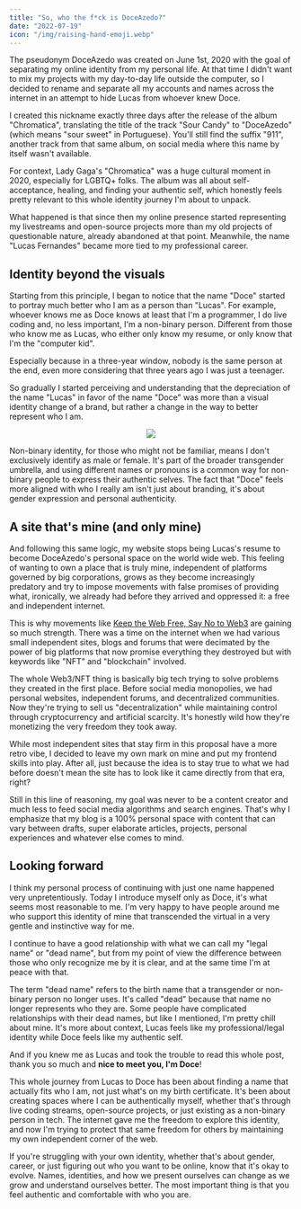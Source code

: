 ```yaml
---
title: "So, who the f*ck is DoceAzedo?"
date: "2022-07-19"
icon: "/img/raising-hand-emoji.webp"
---
```


The pseudonym DoceAzedo was created on June 1st, 2020 with the goal of separating my online identity from my personal life. At that time I didn't want to mix my projects with my day-to-day life outside the computer, so I decided to rename and separate all my accounts and names across the internet in an attempt to hide Lucas from whoever knew Doce.

I created this nickname exactly three days after the release of the album "Chromatica", translating the title of the track "Sour Candy" to "DoceAzedo" (which means "sour sweet" in Portuguese). You'll still find the suffix "911", another track from that same album, on social media where this name by itself wasn't available.

For context, Lady Gaga's "Chromatica" was a huge cultural moment in 2020, especially for LGBTQ+ folks. The album was all about self-acceptance, healing, and finding your authentic self, which honestly feels pretty relevant to this whole identity journey I'm about to unpack.

What happened is that since then my online presence started representing my livestreams and open-source projects more than my old projects of questionable nature, already abandoned at that point. Meanwhile, the name "Lucas Fernandes" became more tied to my professional career.

## Identity beyond the visuals

Starting from this principle, I began to notice that the name "Doce" started to portray much better who I am as a person than "Lucas". For example, whoever knows me as Doce knows at least that I'm a programmer, I do live coding and, no less important, I'm a non-binary person. Different from those who know me as Lucas, who either only know my resume, or only know that I'm the "computer kid".

Especially because in a three-year window, nobody is the same person at the end, even more considering that three years ago I was just a teenager.

So gradually I started perceiving and understanding that the depreciation of the name "Lucas" in favor of the name "Doce" was more than a visual identity change of a brand, but rather a change in the way to better represent who I am.

<p align="center">
  <img src="/img/old-taylor.gif">
</p>

Non-binary identity, for those who might not be familiar, means I don't exclusively identify as male or female. It's part of the broader transgender umbrella, and using different names or pronouns is a common way for non-binary people to express their authentic selves. The fact that "Doce" feels more aligned with who I really am isn't just about branding, it's about gender expression and personal authenticity.

## A site that's mine (and only mine)

And following this same logic, my website stops being Lucas's resume to become DoceAzedo's personal space on the world wide web. This feeling of wanting to own a place that is truly mine, independent of platforms governed by big corporations, grows as they become increasingly predatory and try to impose movements with false promises of providing what, ironically, we already had before they arrived and oppressed it: a free and independent internet.

This is why movements like [Keep the Web Free, Say No to Web3](https://yesterweb.org/no-to-web3) are gaining so much strength. There was a time on the internet when we had various small independent sites, blogs and forums that were decimated by the power of big platforms that now promise everything they destroyed but with keywords like "NFT" and "blockchain" involved.

The whole Web3/NFT thing is basically big tech trying to solve problems they created in the first place. Before social media monopolies, we had personal websites, independent forums, and decentralized communities. Now they're trying to sell us "decentralization" while maintaining control through cryptocurrency and artificial scarcity. It's honestly wild how they're monetizing the very freedom they took away.

While most independent sites that stay firm in this proposal have a more retro vibe, I decided to leave my own mark on mine and put my frontend skills into play. After all, just because the idea is to stay true to what we had before doesn't mean the site has to look like it came directly from that era, right?

Still in this line of reasoning, my goal was never to be a content creator and much less to feed social media algorithms and search engines. That's why I emphasize that my blog is a 100% personal space with content that can vary between drafts, super elaborate articles, projects, personal experiences and whatever else comes to mind.

## Looking forward

I think my personal process of continuing with just one name happened very unpretentiously. Today I introduce myself only as Doce, it's what seems most reasonable to me. I'm very happy to have people around me who support this identity of mine that transcended the virtual in a very gentle and instinctive way for me.

I continue to have a good relationship with what we can call my "legal name" or "dead name", but from my point of view the difference between those who only recognize me by it is clear, and at the same time I'm at peace with that.

The term "dead name" refers to the birth name that a transgender or non-binary person no longer uses. It's called "dead" because that name no longer represents who they are. Some people have complicated relationships with their dead names, but like I mentioned, I'm pretty chill about mine. It's more about context, Lucas feels like my professional/legal identity while Doce feels like my authentic self.

And if you knew me as Lucas and took the trouble to read this whole post, thank you so much and **nice to meet you, I'm Doce**!

This whole journey from Lucas to Doce has been about finding a name that actually fits who I am, not just what's on my birth certificate. It's been about creating spaces where I can be authentically myself, whether that's through live coding streams, open-source projects, or just existing as a non-binary person in tech. The internet gave me the freedom to explore this identity, and now I'm trying to protect that same freedom for others by maintaining my own independent corner of the web.

If you're struggling with your own identity, whether that's about gender, career, or just figuring out who you want to be online, know that it's okay to evolve. Names, identities, and how we present ourselves can change as we grow and understand ourselves better. The most important thing is that you feel authentic and comfortable with who you are.
